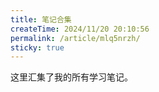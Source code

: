 ```yaml
---
title: 笔记合集
createTime: 2024/11/20 20:10:56
permalink: /article/mlq5nrzh/
sticky: true
---
```

这里汇集了我的所有学习笔记。

<LinkCard title="Notes of GAMES101 现代计算机图形学入门" href="/graphics/" />
<LinkCard title="Notes of MySQL 数据库入门" href="/mysql/" />
